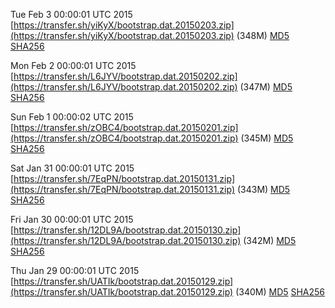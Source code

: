 Tue Feb  3 00:00:01 UTC 2015 [https://transfer.sh/yiKyX/bootstrap.dat.20150203.zip](https://transfer.sh/yiKyX/bootstrap.dat.20150203.zip) (348M) [MD5](https://transfer.sh/FDzOh/md5.txt) [SHA256](https://transfer.sh/8p1hN/sha256.txt)

Mon Feb  2 00:00:01 UTC 2015 [https://transfer.sh/L6JYV/bootstrap.dat.20150202.zip](https://transfer.sh/L6JYV/bootstrap.dat.20150202.zip) (347M) [MD5](https://transfer.sh/kwAzz/md5.txt) [SHA256](https://transfer.sh/VBqrL/sha256.txt)

Sun Feb  1 00:00:02 UTC 2015 [https://transfer.sh/zOBC4/bootstrap.dat.20150201.zip](https://transfer.sh/zOBC4/bootstrap.dat.20150201.zip) (345M) [MD5](https://transfer.sh/1uxOf/md5.txt) [SHA256](https://transfer.sh/1bG4a/sha256.txt)

Sat Jan 31 00:00:01 UTC 2015 [https://transfer.sh/7EqPN/bootstrap.dat.20150131.zip](https://transfer.sh/7EqPN/bootstrap.dat.20150131.zip) (343M) [MD5](https://transfer.sh/1fjkME/md5.txt) [SHA256](https://transfer.sh/ceKGK/sha256.txt)

Fri Jan 30 00:00:01 UTC 2015 [https://transfer.sh/12DL9A/bootstrap.dat.20150130.zip](https://transfer.sh/12DL9A/bootstrap.dat.20150130.zip) (342M) [MD5](https://transfer.sh/15C2Og/md5.txt) [SHA256](https://transfer.sh/a4VMA/sha256.txt)

Thu Jan 29 00:00:01 UTC 2015 [https://transfer.sh/UATIk/bootstrap.dat.20150129.zip](https://transfer.sh/UATIk/bootstrap.dat.20150129.zip) (340M) [MD5](https://transfer.sh/B9rPy/md5.txt) [SHA256](https://transfer.sh/M7Q1u/sha256.txt)
